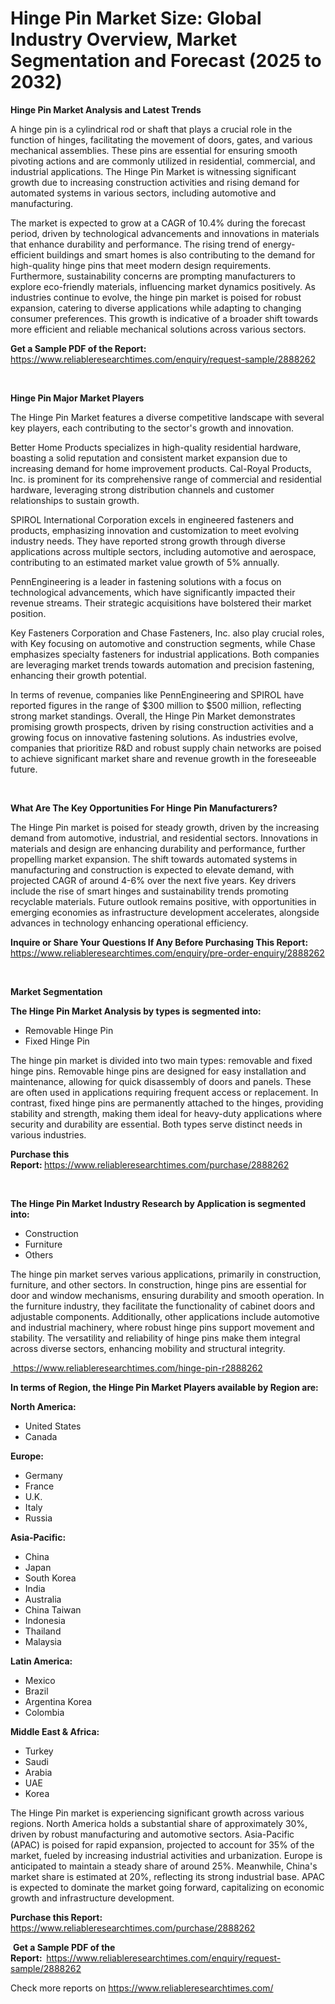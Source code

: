 <p><h1>Hinge Pin Market Size: Global Industry Overview, Market Segmentation and Forecast (2025 to 2032)</h1></p><p><strong>Hinge Pin Market Analysis and Latest Trends</strong></p>
<p><p>A hinge pin is a cylindrical rod or shaft that plays a crucial role in the function of hinges, facilitating the movement of doors, gates, and various mechanical assemblies. These pins are essential for ensuring smooth pivoting actions and are commonly utilized in residential, commercial, and industrial applications. The Hinge Pin Market is witnessing significant growth due to increasing construction activities and rising demand for automated systems in various sectors, including automotive and manufacturing.</p><p>The market is expected to grow at a CAGR of 10.4% during the forecast period, driven by technological advancements and innovations in materials that enhance durability and performance. The rising trend of energy-efficient buildings and smart homes is also contributing to the demand for high-quality hinge pins that meet modern design requirements. Furthermore, sustainability concerns are prompting manufacturers to explore eco-friendly materials, influencing market dynamics positively. As industries continue to evolve, the hinge pin market is poised for robust expansion, catering to diverse applications while adapting to changing consumer preferences. This growth is indicative of a broader shift towards more efficient and reliable mechanical solutions across various sectors.</p></p>
<p><strong>Get a Sample PDF of the Report:&nbsp;</strong> <a href="https://www.reliableresearchtimes.com/enquiry/request-sample/2888262?utm_campaign=2627&utm_medium=2&utm_source=Github&utm_content=ia&utm_term=14032025&utm_id=hinge-pin">https://www.reliableresearchtimes.com/enquiry/request-sample/2888262</a></p>
<p>&nbsp;</p>
<p><strong>Hinge Pin Major Market Players</strong></p>
<p><p>The Hinge Pin Market features a diverse competitive landscape with several key players, each contributing to the sector's growth and innovation. </p><p>Better Home Products specializes in high-quality residential hardware, boasting a solid reputation and consistent market expansion due to increasing demand for home improvement products. Cal-Royal Products, Inc. is prominent for its comprehensive range of commercial and residential hardware, leveraging strong distribution channels and customer relationships to sustain growth.</p><p>SPIROL International Corporation excels in engineered fasteners and products, emphasizing innovation and customization to meet evolving industry needs. They have reported strong growth through diverse applications across multiple sectors, including automotive and aerospace, contributing to an estimated market value growth of 5% annually.</p><p>PennEngineering is a leader in fastening solutions with a focus on technological advancements, which have significantly impacted their revenue streams. Their strategic acquisitions have bolstered their market position.</p><p>Key Fasteners Corporation and Chase Fasteners, Inc. also play crucial roles, with Key focusing on automotive and construction segments, while Chase emphasizes specialty fasteners for industrial applications. Both companies are leveraging market trends towards automation and precision fastening, enhancing their growth potential.</p><p>In terms of revenue, companies like PennEngineering and SPIROL have reported figures in the range of $300 million to $500 million, reflecting strong market standings. Overall, the Hinge Pin Market demonstrates promising growth prospects, driven by rising construction activities and a growing focus on innovative fastening solutions. As industries evolve, companies that prioritize R&D and robust supply chain networks are poised to achieve significant market share and revenue growth in the foreseeable future.</p></p>
<p>&nbsp;</p>
<p><strong>What Are The Key Opportunities For Hinge Pin Manufacturers?</strong></p>
<p><p>The Hinge Pin market is poised for steady growth, driven by the increasing demand from automotive, industrial, and residential sectors. Innovations in materials and design are enhancing durability and performance, further propelling market expansion. The shift towards automated systems in manufacturing and construction is expected to elevate demand, with projected CAGR of around 4-6% over the next five years. Key drivers include the rise of smart hinges and sustainability trends promoting recyclable materials. Future outlook remains positive, with opportunities in emerging economies as infrastructure development accelerates, alongside advances in technology enhancing operational efficiency.</p></p>
<p><strong>Inquire or Share Your Questions If Any Before Purchasing This Report:</strong> <a href="https://www.reliableresearchtimes.com/enquiry/pre-order-enquiry/2888262?utm_campaign=2627&utm_medium=2&utm_source=Github&utm_content=ia&utm_term=14032025&utm_id=hinge-pin">https://www.reliableresearchtimes.com/enquiry/pre-order-enquiry/2888262</a></p>
<p>&nbsp;</p>
<p><strong>Market Segmentation</strong></p>
<p><strong>The Hinge Pin Market Analysis by types is segmented into:</strong></p>
<p><ul><li>Removable Hinge Pin</li><li>Fixed Hinge Pin</li></ul></p>
<p><p>The hinge pin market is divided into two main types: removable and fixed hinge pins. Removable hinge pins are designed for easy installation and maintenance, allowing for quick disassembly of doors and panels. These are often used in applications requiring frequent access or replacement. In contrast, fixed hinge pins are permanently attached to the hinges, providing stability and strength, making them ideal for heavy-duty applications where security and durability are essential. Both types serve distinct needs in various industries.</p></p>
<p><strong>Purchase this Report:&nbsp;</strong><a href="https://www.reliableresearchtimes.com/purchase/2888262?utm_campaign=2627&utm_medium=2&utm_source=Github&utm_content=ia&utm_term=14032025&utm_id=hinge-pin">https://www.reliableresearchtimes.com/purchase/2888262</a></p>
<p>&nbsp;</p>
<p><strong>The Hinge Pin Market Industry Research by Application is segmented into:</strong></p>
<p><ul><li>Construction</li><li>Furniture</li><li>Others</li></ul></p>
<p><p>The hinge pin market serves various applications, primarily in construction, furniture, and other sectors. In construction, hinge pins are essential for door and window mechanisms, ensuring durability and smooth operation. In the furniture industry, they facilitate the functionality of cabinet doors and adjustable components. Additionally, other applications include automotive and industrial machinery, where robust hinge pins support movement and stability. The versatility and reliability of hinge pins make them integral across diverse sectors, enhancing mobility and structural integrity.</p></p>
<p><a href="https://www.reliableresearchtimes.com/hinge-pin-r2888262?utm_campaign=2627&utm_medium=2&utm_source=Github&utm_content=ia&utm_term=14032025&utm_id=hinge-pin">&nbsp;https://www.reliableresearchtimes.com/hinge-pin-r2888262</a></p>
<p><strong>In terms of Region, the Hinge Pin Market Players available by Region are:</strong></p>
<p>
    <p> <strong> North America: </strong>
        <ul>
            <li>United States</li>
            <li>Canada</li>
        </ul>
        </p> 
    <p> <strong> Europe: </strong>
        <ul>
            <li>Germany</li>
            <li>France</li>
            <li>U.K.</li>
            <li>Italy</li>
            <li>Russia</li>
        </ul>
        </p> 
    <p> <strong> Asia-Pacific: </strong>
        <ul>
            <li>China</li>
            <li>Japan</li>
            <li>South Korea</li>
            <li>India</li>
            <li>Australia</li>
            <li>China Taiwan</li>
            <li>Indonesia</li>
            <li>Thailand</li>
            <li>Malaysia</li>
        </ul>
        </p> 
    <p> <strong> Latin America: </strong>
        <ul>
            <li>Mexico</li>
            <li>Brazil</li>
            <li>Argentina Korea</li>
            <li>Colombia</li>
        </ul>
        </p> 
    <p> <strong> Middle East & Africa: </strong>
        <ul>
            <li>Turkey</li>
            <li>Saudi</li>
            <li>Arabia</li>
            <li>UAE</li>
            <li>Korea</li>
        </ul>
    </p>
    </p>
<p><p>The Hinge Pin market is experiencing significant growth across various regions. North America holds a substantial share of approximately 30%, driven by robust manufacturing and automotive sectors. Asia-Pacific (APAC) is poised for rapid expansion, projected to account for 35% of the market, fueled by increasing industrial activities and urbanization. Europe is anticipated to maintain a steady share of around 25%. Meanwhile, China's market share is estimated at 20%, reflecting its strong industrial base. APAC is expected to dominate the market going forward, capitalizing on economic growth and infrastructure development.</p></p>
<p><strong>Purchase this Report: </strong><a href="https://www.reliableresearchtimes.com/purchase/2888262?utm_campaign=2627&utm_medium=2&utm_source=Github&utm_content=ia&utm_term=14032025&utm_id=hinge-pin">https://www.reliableresearchtimes.com/purchase/2888262</a></p>
<p>&nbsp;<strong>Get a Sample PDF of the Report:&nbsp;&nbsp;</strong><a href="https://www.reliableresearchtimes.com/enquiry/request-sample/2888262?utm_campaign=2627&utm_medium=2&utm_source=Github&utm_content=ia&utm_term=14032025&utm_id=hinge-pin">https://www.reliableresearchtimes.com/enquiry/request-sample/2888262</a></p>
<p><strong></strong></p>
<p>Check more reports on <a href="https://www.reliableresearchtimes.com/?utm_campaign=2627&utm_medium=2&utm_source=Github&utm_content=ia&utm_term=14032025&utm_id=hinge-pin">https://www.reliableresearchtimes.com/</a></p>